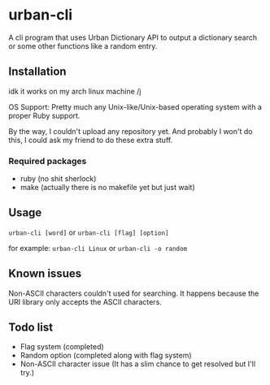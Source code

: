 # urban-cli
A cli program that uses Urban Dictionary API to output a dictionary search or some other functions like a random entry.

## Installation
idk it works on my arch linux machine /j

OS Support: Pretty much any Unix-like/Unix-based operating system with a proper Ruby support.

By the way, I couldn't upload any repository yet.
And probably I won't do this, I could ask my friend to do these extra stuff.

### Required packages
- ruby (no shit sherlock)
- make (actually there is no makefile yet but just wait)

## Usage
```urban-cli [word]``` or ```urban-cli [flag] [option]```

for example:
```urban-cli Linux``` or ```urban-cli -o random```


## Known issues
Non-ASCII characters couldn't used for searching. It happens because the URI library only accepts the ASCII characters.

## Todo list
- Flag system (completed)
- Random option (completed along with flag system)
- Non-ASCII character issue (It has a slim chance to get resolved but I'll try.)
 
